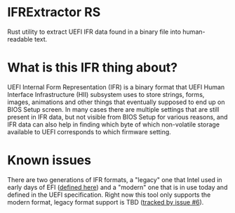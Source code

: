 # IFRExtractor RS

Rust utility to extract UEFI IFR data found in a binary file into human-readable text.

# What is this IFR thing about?
UEFI Internal Form Representation (IFR) is a binary format that UEFI Human Interface Infrastructure (HII) subsystem uses to store strings, forms, images, animations and other things that eventually supposed to end up on BIOS Setup screen. In many cases there are multiple settings that are still present in IFR data, but not visible from BIOS Setup for various reasons, and IFR data can also help in finding which byte of which non-volatile storage available to UEFI corresponds to which firmware setting.

# Known issues
There are two generations of IFR formats, a "legacy" one that Intel used in early days of EFI ([defined here](https://www.intel.com/content/dam/www/public/us/en/documents/reference-guides/efi-human-interface-infrastructure-specification-v091.pdf)) and a "modern" one that is in use today and defined in the UEFI specification. Right now this tool only supports the modern format, legacy format support is TBD ([tracked by issue #6](https://github.com/LongSoft/IFRExtractor-RS/issues/6)).
